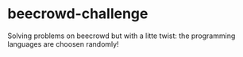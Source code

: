# beecrowd-challenge
Solving problems on beecrowd but with a litte twist: the programming languages are choosen randomly!
